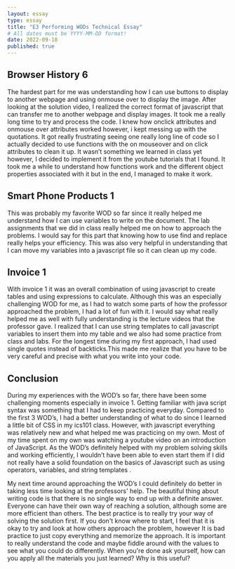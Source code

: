 ```yaml
---
layout: essay
type: essay
title: "E3 Performing WODs Technical Essay"
# All dates must be YYYY-MM-DD format!
date: 2022-09-18
published: true
---
```

<h2>Browser History 6</h2>
	
The hardest part for me was understanding how I can use buttons to display to another webpage and using onmouse over to display the image. After looking at the solution video, I realized the correct format of javascript that can transfer me to another webpage and display images. It took me a really long time to try and process the code. I knew how onclick attributes and onmouse over attributes worked however, i kept messing up with the quotations. It got really frustrating seeing one really long line of code so I actually decided to use functions with the on mouseover and on click attributes to clean it up. It wasn’t something we learned in class yet however, I decided to implement it from the youtube tutorials that I found.  It took me a while to understand how functions work and the different object properties associated with it but in the end, I managed to make it work.

<h2>Smart Phone Products 1</h2>
	
This was probably my favorite WOD so far since it really helped me understand how I can use variables to write on the document. The lab assignments that we did in class really helped me on how to approach the problems. I would say for this part that knowing how to use find and replace really helps your efficiency. This was also very helpful in understanding that I can move my variables into a javascript file so it can clean up my code. 

<h2>Invoice 1</h2>

With invoice 1 it was an overall combination of using javascript to create tables and using expressions to calculate. Although this was an especially challenging WOD for me, as I had to watch some parts of how the professor approached the problem, I had a lot of fun with it. I would say what really helped me as well with fully understanding is the lecture videos that the professor gave. I realized that I can use string templates to call javascript variables to insert them into my table and we also had some practice from class and labs. For the longest time during my first approach, I had used single quotes instead of backticks.This made me realize that you have to be very careful and precise with what you write into your code. 

<h2>Conclusion</h2>

During my experiences with the WOD’s so far, there have been some challenging moments especially in invoice 1. Getting familiar with java script syntax was something that I had to keep practicing everyday. Compared to the first 3 WOD’s, I had a better understanding of what to do since I learned a little bit of CSS in my ics101 class. However, with javascript everything was relatively new and what helped me was practicing on my own. Most of my time spent on my own was watching a youtube video on an introduction of JavaScript. As the WOD’s definitely helped with my problem solving skills and working efficiently, I wouldn’t have been able to even start them if I did not really have a solid foundation on the basics of Javascript such as using operators, variables, and string templates . 

My next time around approaching the WOD’s I could definitely do better in taking less time looking at the professors' help. The beautiful thing about writing code is that there is no single way to end up with a definite answer. Everyone can have their own way of reaching a solution, although some are more efficient than others. The best practice is to really try your way of solving the solution first. If you don't know where to start, I feel that it is okay to try and look at how others approach the problem, however It is bad practice to just copy everything and memorize the approach. It is important to really understand the code and maybe fiddle around with the values to see what you could do differently. When you're done ask yourself, how can you apply all the materials you just learned? Why is this useful?  
